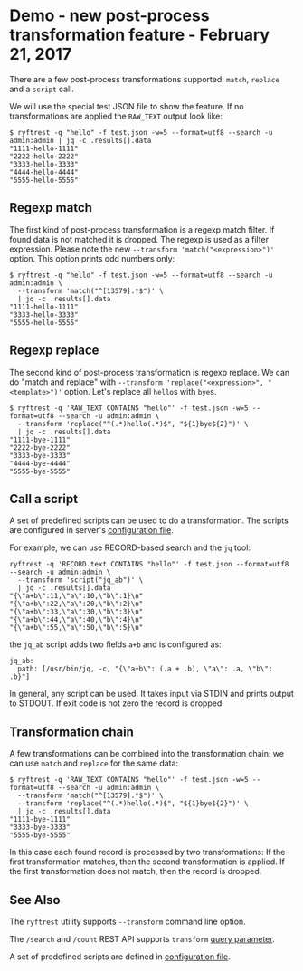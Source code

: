 # Demo - new post-process transformation feature - February 21, 2017

There are a few post-process transformations supported: `match`, `replace` and
a `script` call.

We will use the special test JSON file to show the feature.
If no transformations are applied the `RAW_TEXT` output look like:

```{.sh}
$ ryftrest -q "hello" -f test.json -w=5 --format=utf8 --search -u admin:admin | jq -c .results[].data
"1111-hello-1111"
"2222-hello-2222"
"3333-hello-3333"
"4444-hello-4444"
"5555-hello-5555"
```


## Regexp match

The first kind of post-process transformation is a regexp match filter.
If found data is not matched it is dropped. The regexp is used as a filter
expression. Please note the new `--transform 'match("<expression>")'` option.
This option prints odd numbers only:

```{.sh}
$ ryftrest -q "hello" -f test.json -w=5 --format=utf8 --search -u admin:admin \
  --transform 'match("^[13579].*$")' \
  | jq -c .results[].data
"1111-hello-1111"
"3333-hello-3333"
"5555-hello-5555"
```


## Regexp replace

The second kind of post-process transformation is regexp replace.
We can do "match and replace" with `--transform 'replace("<expression>", "<template>")'` option.
Let's replace all `hello`s with `bye`s.

```{.sh}
$ ryftrest -q 'RAW_TEXT CONTAINS "hello"' -f test.json -w=5 --format=utf8 --search -u admin:admin \
  --transform 'replace("^(.*)hello(.*)$", "${1}bye${2}")' \
  | jq -c .results[].data
"1111-bye-1111"
"2222-bye-2222"
"3333-bye-3333"
"4444-bye-4444"
"5555-bye-5555"
```


## Call a script

A set of predefined scripts can be used to do a transformation.
The scripts are configured in server's [configuration file](../run.md#script-transformation-configuration).

For example, we can use RECORD-based search and the `jq` tool:

```{.sh}
ryftrest -q 'RECORD.text CONTAINS "hello"' -f test.json --format=utf8 --search -u admin:admin \
  --transform 'script("jq_ab")' \
  | jq -c .results[].data
"{\"a+b\":11,\"a\":10,\"b\":1}\n"
"{\"a+b\":22,\"a\":20,\"b\":2}\n"
"{\"a+b\":33,\"a\":30,\"b\":3}\n"
"{\"a+b\":44,\"a\":40,\"b\":4}\n"
"{\"a+b\":55,\"a\":50,\"b\":5}\n"
```

the `jq_ab` script adds two fields `a+b` and is configured as:

```{.yaml}
jq_ab:
  path: [/usr/bin/jq, -c, "{\"a+b\": (.a + .b), \"a\": .a, \"b\": .b}"]
```

In general, any script can be used. It takes input via STDIN and prints
output to STDOUT. If exit code is not zero the record is dropped.


## Transformation chain

A few transformations can be combined into the transformation chain:
we can use `match` and `replace` for the same data:

```{.sh}
$ ryftrest -q 'RAW_TEXT CONTAINS "hello"' -f test.json -w=5 --format=utf8 --search -u admin:admin \
  --transform 'match("^[13579].*$")' \
  --transform 'replace("^(.*)hello(.*)$", "${1}bye${2}")' \
  | jq -c .results[].data
"1111-bye-1111"
"3333-bye-3333"
"5555-bye-5555"
```

In this case each found record is processed by two transformations:
If the first transformation matches, then the second transformation is applied.
If the first transformation does not match, then the record is dropped.


## See Also

The `ryftrest` utility supports `--transform` command line option.

The `/search` and `/count` REST API supports `transform` [query parameter](../rest/search.md#search-transform-parameter).

A set of predefined scripts are defined in [configuration file](../run.md#script-transformation-configuration).
